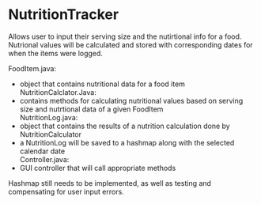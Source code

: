 # NutritionTracker
Allows user to input their serving size and the nutirtional info for a food. Nutrional values will be calculated and stored with corresponding dates for when the items were logged.

FoodItem.java:  
  - object that contains nutritional data for a food item  
NutritionCalclator.Java:  
  - contains methods for calculating nutritional values based on serving size and nutrtional data of a given FoodItem   
NutritionLog.java:  
  - object that contains the results of a nutrition calculation done by NutritionCalculator   
  - a NutritionLog will be saved to a hashmap along with the selected calendar date   
Controller.java:  
  - GUI controller that will call appropriate methods   
    
Hashmap still needs to be implemented, as well as testing and compensating for user input errors.
